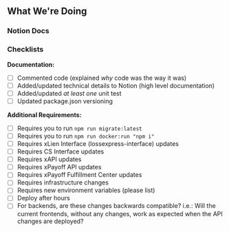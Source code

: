 ## What We're Doing
<!-- A brief description of what we're trying to accomplish with this PR. -->

### Notion Docs
<!-- 
  Links to any supplemental documentation
  [Technical Implementation](https://www.notion.so/lossexpress/fake-doc)
-->

### Checklists
__Documentation:__
- [ ] Commented code (explained _why_ code was the way it was)
- [ ] Added/updated technical details to Notion (high level documentation)
- [ ] Added/updated _at least one_ unit test
- [ ] Updated package.json versioning

__Additional Requirements:__
- [ ] Requires you to run `npm run migrate:latest`
- [ ] Requires you to run `npm run docker:run "npm i"`
- [ ] Requires xLien Interface (lossexpress-interface) updates
- [ ] Requires CS Interface updates
- [ ] Requires xAPI updates
- [ ] Requires xPayoff API updates
- [ ] Requires xPayoff Fulfillment Center updates
- [ ] Requires infrastructure changes
- [ ] Requires new environment variables (please list)
- [ ] Deploy after hours
- [ ] For backends, are these changes backwards compatible? i.e.: Will the current frontends, without any changes, work as expected when the API changes are deployed?

<!-- Please remember to assign the PR for review to someone, and drop them a line in Slack! -->

